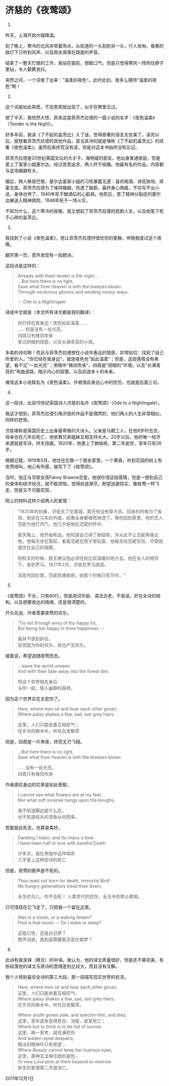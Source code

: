 # 济慈的《夜莺颂》

1.

昨天，上海开始大幅降温。

到了晚上，寒冷的北风夹带着雨点，从街道的一头刮到另一头，行人匆匆。昏黄的路灯下只听到风声，以及雨水溅落在路面的声音。

结束了一整天忙碌的工作，我站在窗前，想歇口气，但是只觉得寒风一阵阵往脖子里钻，令人簌簌发抖。

突然之间，一个词冒了出来："温柔的夜色"。此时此刻，我多么期待"温柔的夜色"啊！

2.

这个词是如此熟悉，不加思索就出现了，似乎在哪里见过。

想了半天，我恍然大悟，原来这是菲茨杰拉德的一篇小说的名字：《夜色温柔》（Tender is the Night）。

好多年前，我读《了不起的盖茨比》入了迷，觉得原著的语言太优美了。读完以后，就想看菲茨杰拉德的其他作品，首当其冲的就是堪称《了不起的盖茨比》的续集《夜色温柔》。虽然后来终究没有读，但是对这本书始终没有忘记。

菲茨杰拉德是20世纪美国文坛的大才子，海明威的密友。他出身普通家庭，但是爱上了富家小姐塞尔达，经过苦苦追求，两人终于结婚。他最有名的作品，内容都与这场婚姻有关。

婚后，两人移居巴黎。塞尔达富家小姐的习性暴露无遗：喜欢喝酒、讲究排场、挥霍无度。菲茨杰拉德为了维持婚姻，伤透了脑筋，最终身心俱疲，不仅写不出小说，身体也垮了，1940年死于酗酒后的心脏病。他死后，患了精神分裂症的塞尔达被送入精神病院，1948年死于一场火灾。

不知为什么，这个寒冷的夜晚，我又想起了菲茨杰拉德的悲剧人生，以及他笔下死于心碎的盖茨比。

3.

我找到了小说《夜色温柔》，想让菲茨杰拉德抒情忧伤的笔触，伴随我度过这个夜晚。

翻开第一页，意外发现有一段题诗。

这段诗是这样的：

> Already with thee! tender is the night...  
> ...But here there is no light,  
> Save what from heaven is with the breezes blown  
> Through verdurous glooms and winding mossy ways.  
> 
> -- Ode to a Nightingale

译成中文就是（本文所有译文都是我的翻译）：

> 你已经在我身边！夜色如此温柔......  
> ......但是没有一丝光亮，  
> 四周只有微风吹来  
> 穿过阴暗的绿茵，以及长满青苔的小径。

多美的诗句啊！而且与菲茨杰拉德想在小说中表达的情感，异常贴切：找到了自己所爱的人，"你已经在我身边"，就连夜色也"如此温柔"；但是，这段感情没有希望，看不见"一丝光亮"；黑暗中"微风吹来"，四周是"阴暗的"环境，以及"长满青苔的"弯曲道路，暗示内心的寂寞，以及前途未卜的未来。

难怪这本小说取名为《夜色温柔》。作者借此表达心中的忧伤，也就是后面三句。

4.

这一段诗，出自19世纪英国诗人济慈的名作《夜莺颂》（Ode to a Nightingale）。

我这才想到，菲茨杰拉德引用济慈的作品不是偶然的，他们两人的人生非常相似，同样的悲惨。

济慈堪称是英国历史上出身最卑微的大诗人。父亲是马厩工人，在他8岁时去世，母亲也在几年后死亡，他依靠兄弟姐妹互相支持长大。20岁以后，他的唯一经济来源就是写诗，终生拮据。1820年，他患上了肺结核，第二年逝世，享年只有26岁。

根据记载，1819年5月，他住在伦敦一个朋友家里。一个黄昏，听到花园的树上有夜莺啼叫，他心有所感，就写下了《夜莺颂》。

当时，他正与邻家女孩Fanny Brawne恋爱。他很珍惜这段感情，但是一想到自己的身体和经济状况，就不胜烦恼，觉得前途渺茫。盼望逃避现实，像夜莺一样飞走，但是又不可能实现。

网上的材料这样介绍两人的爱情：

> "1820年的初春，济慈去了伦敦城，那天他没有穿大衣。回来的时候为了省钱，他坐在马车的外面，结果全身都被雨淋透了。等他回到家里，他的恋人范妮为他打开门，他几乎是倒在范妮的怀中。
> 
> 那天晚上，他开始咳血。他知道自己得了肺结核，并从此不让范妮再接近他。他每天坐在窗前，看着范妮在院子里玩耍，他每天给范妮写信，尽管她就住在自己的隔壁。
> 
> 到秋天的时候，医生建议他必须住到比较温暖的地方去。他在友人的陪伴下，来到罗马。1821年2月，济慈在罗马病逝。
> 
> 消息传回伦敦，范妮悲痛欲绝，她那个时候只有19岁。"

5.

《夜莺颂》不长，只有80行，但是用词华丽、语法古老，不易读。好在全诗的结构，以及想要表达的情绪，还是很清楚的。

开头先说，作者羡慕夜莺的欢乐。

> 'Tis not through envy of thy happy lot,   
> But being too happy in thine happiness --
> 
> 我并不感到妒忌，  
> 反而因为你的欢乐，我也产生欢乐。

接着说，希望追随夜莺而去。

> ...leave the world unseen   
> And with thee fade away into the forest dim.
> 
> 将这个世界抛在身后  
> 与你一起，隐入幽静的森林。

因为这个世界实在太悲伤了。

> Here, where men sit and hear each other groan;   
> Where palsy shakes a few, sad, last grey hairs.
> 
> 这里，人们只能坐着互相叹气；  
> 在岁月的麻木中，听任白发飘零

但是，四周是一片黑夜，终究无力飞翔。

> ...But here there is no light,   
> Save what from heaven is with the breezes blown
> 
> ......没有一丝光亮，  
> 四周只有微风吹来

作者感叹身边的花草是如此葱郁，

> I cannot see what flowers are at my feet,   
> Nor what soft incense hangs upon the boughs,
> 
> 我不知道脚边是什么花，  
> 也不知道枝头的清香从何而来，

若能就此死去，也算是美好。

> Darkling I listen; and for many a time  
> I have been half in love with easeful Death
> 
> 许多次，我在黑暗中这样倾听  
> 几乎爱上这种安详的死亡

但是，夜莺的歌声是不死的。

> Thou wast not born for death, immortal Bird!  
> No hungry generations tread thee down;
>
> 永生的鸟儿，你不会死！ 
> 人类世代的悲伤，无法令你停止歌唱。

只可惜现在它飞走了，只把我一个留在这里。

> Was is a vision, or a waking dream?  
> Fled is that music -- Do I wake or sleep?
> 
> 这是幻觉，还是白日梦？  
> 歌声消逝，我到底算醒着还是在做梦？

6.

此诗有查良铮（穆旦）的中译。我认为，他的译文质量很好，但是还不算完美，有些段落他的译文与原诗的意境差别比较大，而且没有注解。

我个人特别喜欢全诗的第三大段，那一段描写现实世界的悲凉。

> Here, where men sit and hear each other groan;   
> 这里，人们只能坐着互相叹气，  
> Where palsy shakes a few, sad, last grey hairs.   
> 在岁月的麻木中，听任白发飘零。
> 
> Where youth grows pale, and spectre-thin, and dies;  
> 这里，青年逐渐变得苍白、消瘦，直至死亡；  
> Where but to think is to be full of sorrow  
> 这里，稍一思考，就充满悲伤  
> And leaden-eyed despairs;   
> 黯淡的眼神中只有绝望；  
> Where Beauty cannot keep her lustrous eyes,  
> 这里，美神无法保住她的姿色，  
> Or new Love pine at them beyond to-morrow.  
> 新生的爱情第二天就消亡。

2011年12月1日
